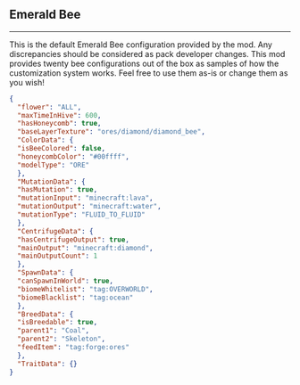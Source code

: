 ## **Emerald Bee**
***
This is the default Emerald Bee configuration provided by the mod. Any discrepancies should be considered as pack developer changes. This mod provides twenty bee configurations out of the box as samples of how the customization system works. Feel free to use them as-is or change them as you wish!

```json
{  
  "flower": "ALL",  
  "maxTimeInHive": 600,  
  "hasHoneycomb": true,  
  "baseLayerTexture": "ores/diamond/diamond_bee",  
  "ColorData": {  
  "isBeeColored": false,  
  "honeycombColor": "#00ffff",  
  "modelType": "ORE"  
  },  
  "MutationData": {  
  "hasMutation": true,  
  "mutationInput": "minecraft:lava",  
  "mutationOutput": "minecraft:water",  
  "mutationType": "FLUID_TO_FLUID"  
  },  
  "CentrifugeData": {  
  "hasCentrifugeOutput": true,  
  "mainOutput": "minecraft:diamond",  
  "mainOutputCount": 1  
  },  
  "SpawnData": {  
  "canSpawnInWorld": true,  
  "biomeWhitelist": "tag:OVERWORLD",  
  "biomeBlacklist": "tag:ocean"  
  },  
  "BreedData": {  
  "isBreedable": true,  
  "parent1": "Coal",  
  "parent2": "Skeleton",  
  "feedItem": "tag:forge:ores"  
  },  
  "TraitData": {}  
}
```
<!--stackedit_data:
eyJoaXN0b3J5IjpbLTEyNzQ2MjgzNzhdfQ==
-->